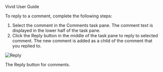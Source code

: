 <div class="LanguageTitle">Vivid User Guide</div>

To reply to a comment, complete the following steps:

1. Select the comment in the Comments task pane. The comment text is displayed in the lower half of the task pane.
2. Click the Reply button in the middle of the task pane to reply to selected comment. The new comment is added as a child of the comment that you replied to.

![Reply](https://varigencecom.blob.core.windows.net/walkthroughs/VividComments-9.png 'The Reply button for comments')

<div class="caption">The Reply button for comments.</div>
